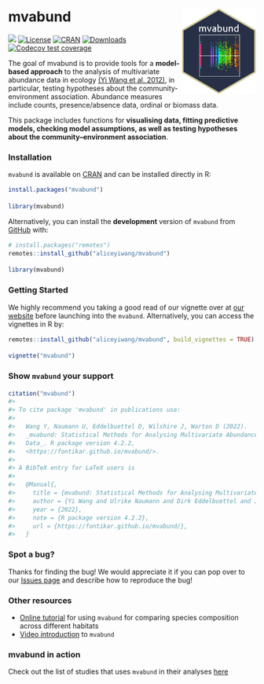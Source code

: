 
<!-- README.md is generated from README.Rmd. Please edit that file -->

# mvabund <img src="man/figures/mvabund_hex.png" align="right" alt="" width="150" />

<!-- badges: start -->

[![](https://img.shields.io/badge/doi-10.1111/j.2041--210X.2012.00190.x-orange.svg)](https://doi.org/10.1111/j.2041-210X.2012.00190.x)
[![License](http://img.shields.io/badge/license-LGPL%20%28%3E=%202.1%29-brightgreen.svg?style=flat)](http://www.gnu.org/licenses/gpl-2.0.html)
[![CRAN](http://www.r-pkg.org/badges/version/mvabund)](https://CRAN.R-project.org/package=mvabund)
[![Downloads](http://cranlogs.r-pkg.org/badges/mvabund?color=brightgreen)](https://www.r-pkg.org/pkg/mvabund)
[![Codecov test
coverage](https://codecov.io/gh/fontikar/mvabund/branch/master/graph/badge.svg)](https://app.codecov.io/gh/fontikar/mvabund?branch=master)
<!-- badges: end -->

The goal of mvabund is to provide tools for a **model-based approach**
to the analysis of multivariate abundance data in ecology [(Yi Wang et
al. 2012)](https://besjournals.onlinelibrary.wiley.com/doi/10.1111/j.2041-210X.2012.00190.x),
in particular, testing hypotheses about the community-environment
association. Abundance measures include counts, presence/absence data,
ordinal or biomass data.

This package includes functions for **visualising data, fitting
predictive models, checking model assumptions, as well as testing
hypotheses about the community–environment association**.

### Installation

`mvabund` is available on
[CRAN](https://CRAN.R-project.org/package=mvabund) and can be installed
directly in R:

``` r
install.packages("mvabund")

library(mvabund)
```

Alternatively, you can install the **development** version of `mvabund`
from [GitHub](https://github.com/) with:

``` r
# install.packages("remotes")
remotes::install_github("aliceyiwang/mvabund")

library(mvabund)
```

### Getting Started

We highly recommend you taking a good read of our vignette over at [our
website]() before launching into the `mvabund`. Alternatively, you can
access the vignettes in R by:

``` r
remotes::install_github("aliceyiwang/mvabund", build_vignettes = TRUE)

vignette("mvabund")
```

### Show `mvabund` your support

``` r
citation("mvabund")
#> 
#> To cite package 'mvabund' in publications use:
#> 
#>   Wang Y, Naumann U, Eddelbuettel D, Wilshire J, Warton D (2022).
#>   _mvabund: Statistical Methods for Analysing Multivariate Abundance
#>   Data_. R package version 4.2.2,
#>   <https://fontikar.github.io/mvabund/>.
#> 
#> A BibTeX entry for LaTeX users is
#> 
#>   @Manual{,
#>     title = {mvabund: Statistical Methods for Analysing Multivariate Abundance Data},
#>     author = {Yi Wang and Ulrike Naumann and Dirk Eddelbuettel and John Wilshire and David Warton},
#>     year = {2022},
#>     note = {R package version 4.2.2},
#>     url = {https://fontikar.github.io/mvabund/},
#>   }
```

### Spot a bug?

Thanks for finding the bug! We would appreciate it if you can pop over
to our [Issues page](https://github.com/aliceyiwang/mvabund/issues) and
describe how to reproduce the bug!

### Other resources

-   [Online
    tutorial](https://environmentalcomputing.net/statistics/mvabund/)
    for using `mvabund` for comparing species composition across
    different habitats
-   [Video
    introduction](http://eco-stats.blogspot.com/2012/03/introducing-mvabund-package-and-why.html)
    to `mvabund`

### mvabund in action

Check out the list of studies that uses `mvabund` in their analyses
[here](https://scholar.google.com.au/scholar?cites=2455431763697722063&as_sdt=2005&sciodt=0,5&hl=en)
